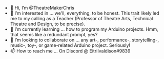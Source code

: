 - 👋 Hi, I’m @TheatreMakerChris
- 👀 I’m interested in ... we'll, everything, to be honest. This trait likely led me to my calling as a Teacher (Professor of Theatre Arts, Technical Theatre and Design, to be precise).
- 🌱 I’m currently learning ... how to program my Arduino projects. Hmm, that seems like a redundant prompt, yes?
- 💞️ I’m looking to collaborate on ... any art-, performance-, storytelling-, music-, toy-, or game-related Arduino project. Seriously!
- 📫 How to reach me ... On Discord @ EitriIvaldison#9839

<!---
TheatreMakerChris/TheatreMakerChris is a ✨ special ✨ repository because its `README.md` (this file) appears on your GitHub profile.
You can click the Preview link to take a look at your changes.
--->
